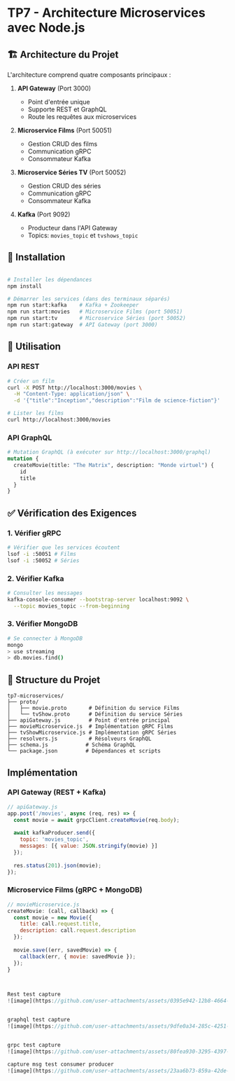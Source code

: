 # TP7 - Architecture Microservices avec Node.js


## 🏗 Architecture du Projet

L'architecture comprend quatre composants principaux :

1. **API Gateway** (Port 3000)
   - Point d'entrée unique
   - Supporte REST et GraphQL
   - Route les requêtes aux microservices

2. **Microservice Films** (Port 50051)
   - Gestion CRUD des films
   - Communication gRPC
   - Consommateur Kafka

3. **Microservice Séries TV** (Port 50052)
   - Gestion CRUD des séries
   - Communication gRPC
   - Consommateur Kafka

4. **Kafka** (Port 9092)
   - Producteur dans l'API Gateway
   - Topics: `movies_topic` et `tvshows_topic`


## 🚀 Installation

```bash

# Installer les dépendances
npm install

# Démarrer les services (dans des terminaux séparés)
npm run start:kafka    # Kafka + Zookeeper
npm run start:movies   # Microservice Films (port 50051)
npm run start:tv       # Microservice Séries (port 50052)
npm run start:gateway  # API Gateway (port 3000)
```

## 🎯 Utilisation

### API REST
```bash
# Créer un film
curl -X POST http://localhost:3000/movies \
  -H "Content-Type: application/json" \
  -d '{"title":"Inception","description":"Film de science-fiction"}'

# Lister les films
curl http://localhost:3000/movies
```

### API GraphQL
```graphql
# Mutation GraphQL (à exécuter sur http://localhost:3000/graphql)
mutation {
  createMovie(title: "The Matrix", description: "Monde virtuel") {
    id
    title
  }
}
```

## ✅ Vérification des Exigences

### 1. Vérifier gRPC
```bash
# Vérifier que les services écoutent
lsof -i :50051 # Films
lsof -i :50052 # Séries
```

### 2. Vérifier Kafka
```bash
# Consulter les messages
kafka-console-consumer --bootstrap-server localhost:9092 \
  --topic movies_topic --from-beginning
```

### 3. Vérifier MongoDB
```bash
# Se connecter à MongoDB
mongo
> use streaming
> db.movies.find()
```

## 📂 Structure du Projet

```
tp7-microservices/
├── proto/
│   ├── movie.proto       # Définition du service Films
│   └── tvShow.proto      # Définition du service Séries
├── apiGateway.js         # Point d'entrée principal
├── movieMicroservice.js  # Implémentation gRPC Films
├── tvShowMicroservice.js # Implémentation gRPC Séries
├── resolvers.js          # Résolveurs GraphQL
├── schema.js            # Schéma GraphQL
└── package.json         # Dépendances et scripts
```

## Implémentation

### API Gateway (REST + Kafka)
```javascript
// apiGateway.js
app.post('/movies', async (req, res) => {
  const movie = await grpcClient.createMovie(req.body);
  
  await kafkaProducer.send({
    topic: 'movies_topic',
    messages: [{ value: JSON.stringify(movie) }]
  });
  
  res.status(201).json(movie);
});
```

### Microservice Films (gRPC + MongoDB)
```javascript
// movieMicroservice.js
createMovie: (call, callback) => {
  const movie = new Movie({
    title: call.request.title,
    description: call.request.description
  });
  
  movie.save((err, savedMovie) => {
    callback(err, { movie: savedMovie });
  });
}



Rest test capture
![image](https://github.com/user-attachments/assets/0395e942-12b8-4664-bf86-ac5fbb345340)


graphql test capture 
![image](https://github.com/user-attachments/assets/9dfe0a34-285c-4251-b96a-130ebd401f55)


grpc test capture
![image](https://github.com/user-attachments/assets/80fea930-3295-4397-9235-88c5090d0086)

capture msg test consumer producer 
![image](https://github.com/user-attachments/assets/23aa6b73-859a-42de-9a33-8dc1cd4e2459)


